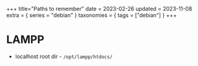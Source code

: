 +++
title="Paths to remember"
date = 2023-02-26
updated = 2023-11-08
extra = { series = "debian" }
taxonomies = { tags = ["debian"] }
+++

# LAMPP

- localhost root dir - `/opt/lampp/htdocs/`
